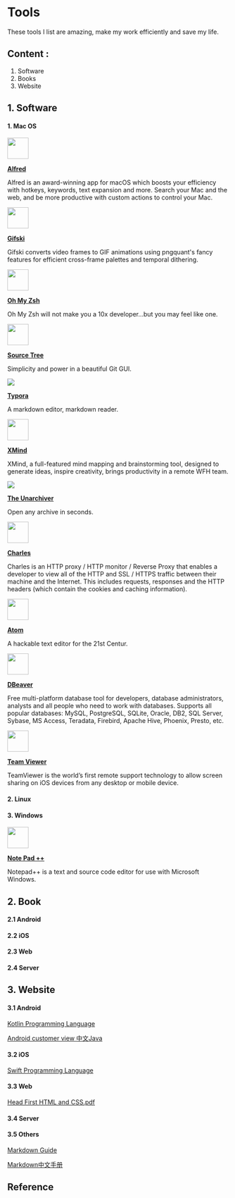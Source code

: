 # Tools

These tools I list are amazing, make my work efficiently and save my life.



## Content :

1. Software
2. Books
3. Website



## 1. Software

#### 1. Mac OS

<img src="https://www.alfredapp.com/favicon.ico" width = 48 /> 

**[Alfred](https://www.alfredapp.com/)** 

Alfred is an award-winning app for macOS which boosts your efficiency with hotkeys, keywords, text expansion and more. Search your Mac and the web, and be more productive with custom actions to control your Mac.



<img src="https://gif.ski/favicon.ico" width = 48 /> 

 **[Gifski ](https://gif.ski/)**  

Gifski converts video frames to GIF animations using pngquant's fancy features for efficient cross-frame palettes and temporal dithering.



<img src="https://ohmyz.sh/favicon.ico" width = "48"> 

 **[Oh My Zsh](https://ohmyz.sh/)**

Oh My Zsh will not make you a 10x developer...but you may feel like one.



<img src="https://www.sourcetreeapp.com/assets/img/favicons/sourcetree/favicon.ico" width ="48" /> 

 **[Source Tree](https://www.sourcetreeapp.com/)**

Simplicity and power in a beautiful Git GUI.



![](https://typora.io/img/favicon-48.png) 

 **[Typora](https://typora.io/)**

A markdown editor, markdown reader.



<img src="https://www.xmind.net/apple-touch-icon-57x57.png" width ="48" /> 

 **[XMind](https://www.xmind.net/)**

XMind, a full-featured mind mapping and brainstorming tool, designed to generate ideas, inspire creativity, brings productivity in a remote WFH team.



![](https://cdn.theunarchiver.com/img/the-unarchiver-48x48.png) 

**[The Unarchiver](https://theunarchiver.com/)**

Open any archive in seconds.



<img src="https://www.charlesproxy.com//static/img/icon.8b97278f.png" width = "48" /> 

**[Charles](https://www.charlesproxy.com/)**

Charles is an HTTP proxy / HTTP monitor / Reverse Proxy that enables a developer to view all of the HTTP and SSL / HTTPS traffic between their machine and the Internet. This includes requests, responses and the HTTP headers (which contain the cookies and caching information).



<img src="https://atom.io/favicon.ico" width = "48" /> 

**[Atom](https://atom.io/)**

A hackable text editor for the 21st Centur.



<img src="https://dbeaver.io/wp-content/uploads/2016/07/beaver_icon_32x32.png" width = "48" /> 

**[DBeaver](https://dbeaver.io/)**

Free multi-platform database tool for developers, database administrators, analysts and all people who need to work with databases. Supports all popular databases: MySQL, PostgreSQL, SQLite, Oracle, DB2, SQL Server, Sybase, MS Access, Teradata, Firebird, Apache Hive, Phoenix, Presto, etc.



<img src="https://www.teamviewer.com/wp-content/themes/tv-wordpress-theme/dist/media/favicon.png" width="48"/> 

 **[Team Viewer](https://www.teamviewer.com/en-us/)**

TeamViewer is the world’s first remote support technology to allow screen sharing on iOS devices from any desktop or mobile device.



#### 2. Linux



#### 3. Windows

<img src="https://notepad-plus-plus.org/favicon.ico" width = 48 /> 

**[Note Pad ++](https://notepad-plus-plus.org/downloads/)**

Notepad++ is a text and source code editor for use with Microsoft Windows.



## 2. Book

#### 2.1 Android



#### 2.2 iOS



#### 2.3 Web



#### 2.4 Server



## 3. Website

#### 3.1 Android

[Kotlin Programming Language](https://kotlinlang.org/docs/reference/native-overview.html)

[Android customer view 中文Java](https://www.kancloud.cn/digest/wingscustomview/129806)



#### 3.2 iOS

[Swift Programming Language](https://docs.swift.org/swift-book/index.html)



#### 3.3 Web

[Head First HTML and CSS.pdf](https://github.com/SabraAS/ProgrammingBooks/blob/master/Head%20First%20HTML%20and%20CSS%20-%202nd%20Ed.pdf)



#### 3.4 Server



#### 3.5 Others

[Markdown Guide](https://www.markdownguide.org/basic-syntax/)

[Markdown中文手册](http://xianbai.me/learn-md/article/about/readme.html)



## Reference

